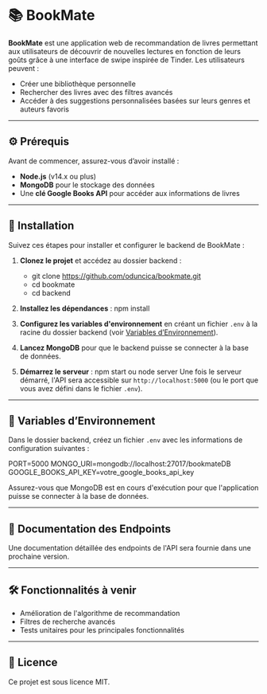 # 📚 BookMate

**BookMate** est une application web de recommandation de livres permettant aux utilisateurs de découvrir de nouvelles lectures en fonction de leurs goûts grâce à une interface de swipe inspirée de Tinder. Les utilisateurs peuvent :
- Créer une bibliothèque personnelle
- Rechercher des livres avec des filtres avancés
- Accéder à des suggestions personnalisées basées sur leurs genres et auteurs favoris

---

## ⚙️ Prérequis

Avant de commencer, assurez-vous d’avoir installé :
- **Node.js** (v14.x ou plus)
- **MongoDB** pour le stockage des données
- Une **clé Google Books API** pour accéder aux informations de livres

---

## 🚀 Installation

Suivez ces étapes pour installer et configurer le backend de BookMate :

1. **Clonez le projet** et accédez au dossier backend :
   - git clone https://github.com/oduncica/bookmate.git
   - cd bookmate
   - cd backend

2. **Installez les dépendances** :
   npm install

3. **Configurez les variables d'environnement** en créant un fichier `.env` à la racine du dossier backend (voir [Variables d’Environnement](#🔑-variables-denvironnement)).

4. **Lancez MongoDB** pour que le backend puisse se connecter à la base de données.

5. **Démarrez le serveur** :
   npm start ou node server
   Une fois le serveur démarré, l'API sera accessible sur `http://localhost:5000` (ou le port que vous avez défini dans le fichier `.env`).

---

## 🔑 Variables d’Environnement

Dans le dossier backend, créez un fichier `.env` avec les informations de configuration suivantes :

PORT=5000
MONGO_URI=mongodb://localhost:27017/bookmateDB
GOOGLE_BOOKS_API_KEY=votre_google_books_api_key

Assurez-vous que MongoDB est en cours d'exécution pour que l'application puisse se connecter à la base de données.

--- 

## 📘 Documentation des Endpoints

Une documentation détaillée des endpoints de l'API sera fournie dans une prochaine version.

---

## 🛠️ Fonctionnalités à venir

- Amélioration de l'algorithme de recommandation
- Filtres de recherche avancés
- Tests unitaires pour les principales fonctionnalités

---

## 📝 Licence

Ce projet est sous licence MIT.
